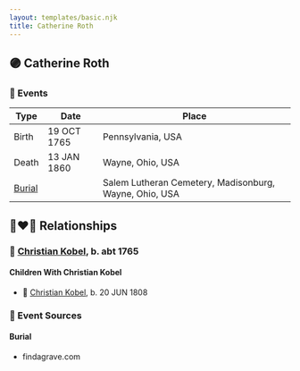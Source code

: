 ```yaml
---
layout: templates/basic.njk
title: Catherine Roth
---
```

## 🟣 Catherine Roth

### 📆 Events

Type | Date | Place
------ | ------ | ------
Birth | 19 OCT 1765 | Pennsylvania, USA
Death | 13 JAN 1860 | Wayne, Ohio, USA
[Burial](#event-event-5) |  | Salem Lutheran Cemetery, Madisonburg, Wayne, Ohio, USA

## 👩‍❤️‍👨 Relationships

### 🔵 [Christian Kobel](/people/6/64236632), b. abt 1765

#### Children With Christian Kobel
* 🔵 [Christian Kobel](/people/1/17423128), b. 20 JUN 1808
### 📰 Event Sources

#### <a id="event-event-5"></a> Burial
* findagrave.com
